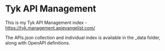 # Tyk API Management
This is my Tyk API Management index - https://tyk.management.apievangelist.com/

The APIs.json collection and individual index is available in the _data folder, along with OpenAPI definitions.
